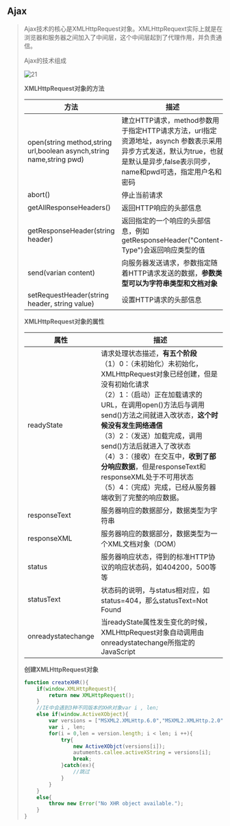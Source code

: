 ## Ajax

> Ajax技术的核心是XMLHttpRequest对象。XMLHttpRequext实际上就是在浏览器和服务器之间加入了中间层，这个中间层起到了代理作用，并负责通信。
>
> Ajax的技术组成
>
> ![21](https://github.com/LQ55/notes/blob/master/%E4%BB%93%E5%BA%93%E5%9B%BE%E5%BA%93/21.png)
>
> **XMLHttpRequest对象的方法**
>
> | 方法                                                         | 描述                                                         |
> | ------------------------------------------------------------ | ------------------------------------------------------------ |
> | open(string method,string url,boolean asynch,string name,string pwd) | 建立HTTP请求，method参数用于指定HTTP请求方法，url指定资源地址，asynch 参数表示采用异步方式发送，默认为true，也就是默认是异步,false表示同步，name和pwd可选，指定用户名和密码 |
> | abort()                                                      | 停止当前请求                                                 |
> | getAllResponseHeaders()                                      | 返回HTTP响应的头部信息                                       |
> | getResponseHeader(string header)                             | 返回指定的一个响应的头部信息，例如getResponseHeader("Content-Type")会返回响应类型的值 |
> | send(varian content)                                         | 向服务器发送请求，参数指定随着HTTP请求发送的数据，**参数类型可以为字符串类型和文档对象** |
> | setRequestHeader(string header, string value)                | 设置HTTP请求的头部信息                                       |
>
> **XMLHttpRequest对象的属性**
>
> | 属性               | 描述                                                         |
> | ------------------ | ------------------------------------------------------------ |
> | readyState         | 请求处理状态描述，**有五个阶段**<br />（1）0：（未初始化）未初始化，XMLHttpRequest对象已经创建，但是没有初始化请求<br />（2）1：（启动）正在加载请求的URL，在调用open()方法后与调用send()方法之间就进入改状态，**这个时候没有发生网络通信**<br />（3）2：（发送）加载完成，调用send()方法后就进入了改状态<br />（4）3：（接收）在交互中，**收到了部分响应数据**，但是responseText和responseXML处于不可用状态<br />（5）4：（完成）完成，已经从服务器端收到了完整的响应数据。 |
> | responseText       | 服务器响应的数据部分，数据类型为字符串                       |
> | responseXML        | 服务器响应的数据部分，数据类型为一个XML文档对象（DOM）       |
> | status             | 服务器响应状态，得到的标准HTTP协议的响应状态码，如404200，500等等 |
> | statusText         | 状态码的说明，与status相对应，如status=404，那么statusText=Not Found |
> | onreadystatechange | 当readyState属性发生变化的时候，XMLHttpRequest对象自动调用由onreadystatechange所指定的JavaScript |
>
> **创建XMLHttpRequest对象**
>
> ```javascript
> function createXHR(){
>     if(window.XMLHttpRequest){
>         return new XMLHttpRequest();
>     }
>     //IE中会遇到3种不同版本的XHR对象var i , len;
>     else if(window.ActiveXObject){
>         var versions = ["MSXML2.XMLHttp.6.0","MSXML2.XMLHttp.2.0","MSXML2.XMLHttp"];
>         var i , len;
>         for(i = 0,len = version.length; i < len; i ++){
>             try{
>                 new ActiveXObjct(versions[i]);
>                 autuments.callee.activeXString = versions[i];
>                 break;
>             }catch(ex){
>                 //跳过
>             }
>         }
>     }
>     else{
>         throw new Error("No XHR object available.");
>     }
> }
> ```
>
> 
